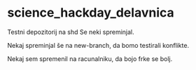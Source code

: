 # science_hackday_delavnica

Testni depozitorij na shd
Se neki spreminjal. 

Nekaj spreminjal še na new-branch, da bomo testirali konflikte. 

Nekaj sem spremenil na racunalniku, da bojo frke se bolj. 